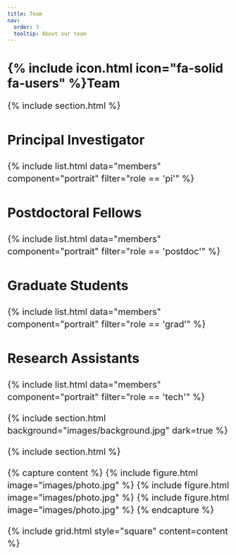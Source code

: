 ```yaml
---
title: Team
nav:
  order: 3
  tooltip: About our team
---
```


# {% include icon.html icon="fa-solid fa-users" %}Team

<span style="font-size: 20px; line-height: 1.4; display: block; margin-bottom: 10px;">


{% include section.html %}

## Principal Investigator
{% include list.html data="members" component="portrait" filter="role == 'pi'" %}

## Postdoctoral Fellows
{% include list.html data="members" component="portrait" filter="role == 'postdoc'" %}

## Graduate Students
{% include list.html data="members" component="portrait" filter="role == 'grad'" %}

## Research Assistants
{% include list.html data="members" component="portrait" filter="role == 'tech'" %}

{% include section.html background="images/background.jpg" dark=true %}

{% include section.html %}

{% capture content %}
{% include figure.html image="images/photo.jpg" %}
{% include figure.html image="images/photo.jpg" %}
{% include figure.html image="images/photo.jpg" %}
{% endcapture %}

{% include grid.html style="square" content=content %}
